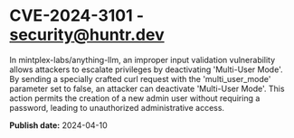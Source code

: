 # CVE-2024-3101 - security@huntr.dev

In mintplex-labs/anything-llm, an improper input validation vulnerability allows attackers to escalate privileges by deactivating 'Multi-User Mode'. By sending a specially crafted curl request with the 'multi_user_mode' parameter set to false, an attacker can deactivate 'Multi-User Mode'. This action permits the creation of a new admin user without requiring a password, leading to unauthorized administrative access.

**Publish date:** 2024-04-10
